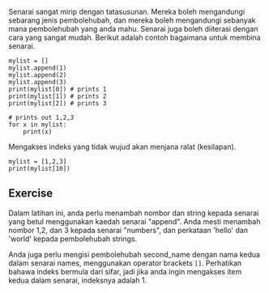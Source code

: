 Senarai sangat mirip dengan tatasusunan. Mereka boleh mengandungi sebarang jenis pembolehubah, dan mereka boleh mengandungi sebanyak mana pembolehubah yang anda mahu. Senarai juga boleh diiterasi dengan cara yang sangat mudah. Berikut adalah contoh bagaimana untuk membina senarai.

    mylist = []
    mylist.append(1)
    mylist.append(2)
    mylist.append(3)
    print(mylist[0]) # prints 1
    print(mylist[1]) # prints 2
    print(mylist[2]) # prints 3

    # prints out 1,2,3
    for x in mylist:
        print(x)

Mengakses indeks yang tidak wujud akan menjana ralat (kesilapan).

    mylist = [1,2,3]
    print(mylist[10])

Exercise
--------

Dalam latihan ini, anda perlu menambah nombor dan string kepada senarai yang betul menggunakan kaedah senarai "append". Anda mesti menambah nombor 1,2, dan 3 kepada senarai "numbers", dan perkataan 'hello' dan 'world' kepada pembolehubah strings.

Anda juga perlu mengisi pembolehubah second_name dengan nama kedua dalam senarai names, menggunakan operator brackets `[]`. Perhatikan bahawa indeks bermula dari sifar, jadi jika anda ingin mengakses item kedua dalam senarai, indeksnya adalah 1.